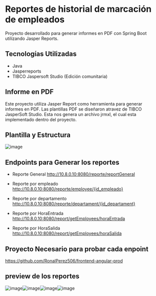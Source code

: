 # Reportes de historial de marcación de empleados

Proyecto desarrollado para generar informes en PDF con Spring Boot utilizando Jasper Reports.

## Tecnologías Utilizadas

- Java
- Jasperreports
- TIBCO Jaspersoft Studio (Edición comunitaria)

## Informe en PDF

Este proyecto utiliza Jasper Report como herramienta para generar informes en PDF. Las plantillas PDF se diseñaron atravez de TIBCO JasperSoft Studio. Esta nos genera un archivo jrmxl, el cual esta implementado dentro del proyecto.

## Plantilla y Estructura

![image](https://user-images.githubusercontent.com/112280392/199644347-a577b5fc-5131-43e7-a142-3af5b43c3213.png)

## Endpoints para Generar los reportes

- Reporte General 
http://10.8.0.10:8080/reporte/reportGeneral

- Reporte por empleado
http://10.8.0.10:8080/reporte/employee/{id_empleado}

- Reporte por departamento
http://10.8.0.10:8080/reporte/departament/{id_departament}

- Reporte por HoraEntrada
http://10.8.0.10:8080/report/getEmployees/horaEntrada

- Reporte por HoraSalida
http://10.8.0.10:8080/report/getEmployees/horaSalida

## Proyecto Necesario para probar cada enpoint

https://github.com/RonalPerez506/frontend-angular-prod

## preview de los reportes

![image](https://user-images.githubusercontent.com/112280392/199645927-ae265510-9a4a-4441-aa80-60e8ad176c07.png)![image](https://user-images.githubusercontent.com/112280392/199645507-1af6df44-f4a1-4d3f-bc28-5e8bb5f8c63e.png)![image](https://user-images.githubusercontent.com/112280392/199647456-0187b267-1197-460b-9750-89f534dddfd5.png)![image](https://user-images.githubusercontent.com/112280392/199647580-7cc04f59-5da7-4d4a-a799-49c4880db11b.png)
